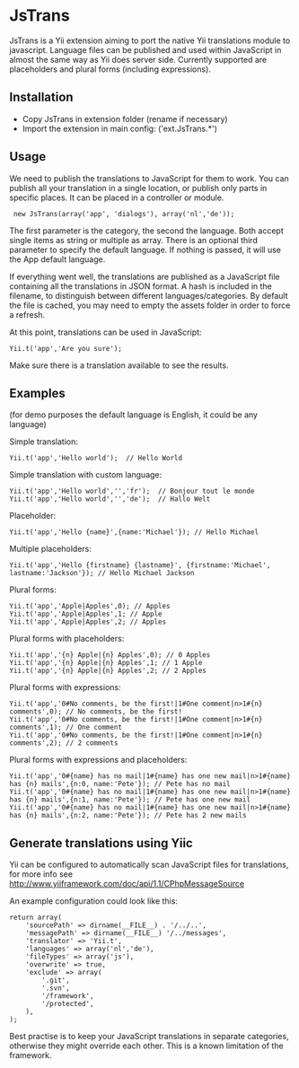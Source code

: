 JsTrans
=============

JsTrans is a Yii extension aiming to port the native Yii translations module to javascript. Language files can be published
and used within JavaScript in almost the same way as Yii does server side.
Currently supported are placeholders and plural forms (including expressions).


Installation
-----------
* Copy JsTrans in extension folder (rename if necessary)
* Import the extension in main config: ('ext.JsTrans.*')


Usage
-----------
We need to publish the translations to JavaScript for them to work. You can publish all your translation in a single
location, or publish only parts in specific places. It can be placed in a controller or module.

     new JsTrans(array('app', 'dialogs'), array('nl','de'));

The first parameter is the category, the second the language. Both accept single items as string or multiple as array.
There is an optional third parameter to specify the default language. If nothing is passed, it will use the App default language.

If everything went well, the translations are published as a JavaScript file containing all the translations in JSON format.
A hash is included in the filename, to distinguish between different languages/categories. By default the file is cached, you
may need to empty the assets folder in order to force a refresh.

At this point, translations can be used in JavaScript:

    Yii.t('app','Are you sure');

Make sure there is a translation available to see the results.


Examples
-----------
(for demo purposes the default language is English, it could be any language)

Simple translation:

    Yii.t('app','Hello world');  // Hello World

Simple translation with custom language:

    Yii.t('app','Hello world','','fr');  // Bonjour tout le monde
    Yii.t('app','Hello world','','de');  // Hallo Welt

Placeholder:

    Yii.t('app','Hello {name}',{name:'Michael'}); // Hello Michael

Multiple placeholders:

    Yii.t('app','Hello {firstname} {lastname}', {firstname:'Michael', lastname:'Jackson'}); // Hello Michael Jackson

Plural forms:

    Yii.t('app','Apple|Apples',0); // Apples
    Yii.t('app','Apple|Apples',1; // Apple
    Yii.t('app','Apple|Apples',2; // Apples

Plural forms with placeholders:

    Yii.t('app','{n} Apple|{n} Apples',0); // 0 Apples
    Yii.t('app','{n} Apple|{n} Apples',1; // 1 Apple
    Yii.t('app','{n} Apple|{n} Apples',2; // 2 Apples

Plural forms with expressions:

    Yii.t('app','0#No comments, be the first!|1#One comment|n>1#{n} comments',0); // No comments, be the first!
    Yii.t('app','0#No comments, be the first!|1#One comment|n>1#{n} comments',1); // One comment
    Yii.t('app','0#No comments, be the first!|1#One comment|n>1#{n} comments',2); // 2 comments


Plural forms with expressions and placeholders:

    Yii.t('app','0#{name} has no mail|1#{name} has one new mail|n>1#{name} has {n} mails',{n:0, name:'Pete'}); // Pete has no mail
    Yii.t('app','0#{name} has no mail|1#{name} has one new mail|n>1#{name} has {n} mails',{n:1, name:'Pete'}); // Pete has one new mail
    Yii.t('app','0#{name} has no mail|1#{name} has one new mail|n>1#{name} has {n} mails',{n:2, name:'Pete'}); // Pete has 2 new mails


Generate translations using Yiic
-----------

Yii can be configured to automatically scan JavaScript files for translations, for more info see
http://www.yiiframework.com/doc/api/1.1/CPhpMessageSource

An example configuration could look like this:

    return array(
        'sourcePath' => dirname(__FILE__) . '/../..',
        'messagePath' => dirname(__FILE__) '/../messages',
        'translator' => 'Yii.t',
        'languages' => array('nl','de'),
        'fileTypes' => array('js'),
        'overwrite' => true,
        'exclude' => array(
            '.git',
            '.svn',
            '/framework',
            '/protected',
        ),
    );

Best practise is to keep your JavaScript translations in separate categories, otherwise they might override each other.
This is a known limitation of the framework.